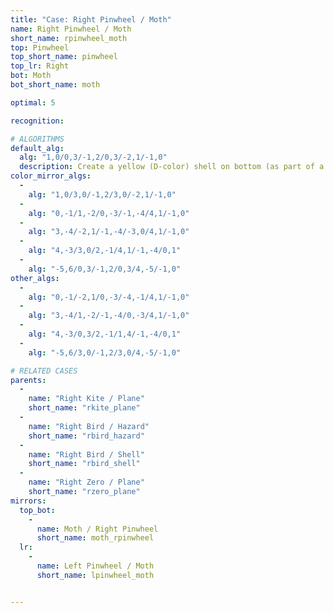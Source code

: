 ```yaml
---
title: "Case: Right Pinwheel / Moth"
name: Right Pinwheel / Moth
short_name: rpinwheel_moth
top: Pinwheel
top_short_name: pinwheel
top_lr: Right
bot: Moth
bot_short_name: moth

optimal: 5

recognition:

# ALGORITHMS
default_alg:
  alg: "1,0/0,3/-1,2/0,3/-2,1/-1,0"
  description: Create a yellow (D-color) shell on bottom (as part of a plane) by pairing isolated yellow corner on bottom with yellow tent on top.
color_mirror_algs:
  -
    alg: "1,0/3,0/-1,2/3,0/-2,1/-1,0"
  -
    alg: "0,-1/1,-2/0,-3/-1,-4/4,1/-1,0"
  -
    alg: "3,-4/-2,1/-1,-4/-3,0/4,1/-1,0"
  -
    alg: "4,-3/3,0/2,-1/4,1/-1,-4/0,1"
  -
    alg: "-5,6/0,3/-1,2/0,3/4,-5/-1,0"
other_algs:
  -
    alg: "0,-1/-2,1/0,-3/-4,-1/4,1/-1,0"
  -
    alg: "3,-4/1,-2/-1,-4/0,-3/4,1/-1,0"
  -
    alg: "4,-3/0,3/2,-1/1,4/-1,-4/0,1"
  -
    alg: "-5,6/3,0/-1,2/3,0/4,-5/-1,0"

# RELATED CASES
parents:
  -
    name: "Right Kite / Plane"
    short_name: "rkite_plane"
  -
    name: "Right Bird / Hazard"
    short_name: "rbird_hazard"
  -
    name: "Right Bird / Shell"
    short_name: "rbird_shell"
  -
    name: "Right Zero / Plane"
    short_name: "rzero_plane"
mirrors:
  top_bot:
    -
      name: Moth / Right Pinwheel
      short_name: moth_rpinwheel
  lr:
    -
      name: Left Pinwheel / Moth
      short_name: lpinwheel_moth


---
```


